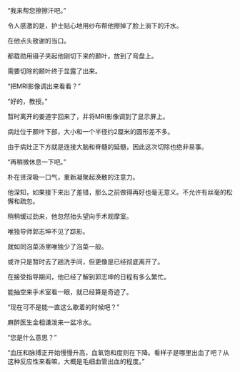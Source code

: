 “我来帮您擦擦汗吧。”

令人感激的是，护士贴心地用纱布帮他擦掉了脸上淌下的汗水。

在他点头致谢的当口。

都载勋用镊子夹起他刚切下来的颞叶，放到了弯盘上。

需要切除的颞叶终于显露了出来。

“把MRI影像调出来看看？”

“好的，教授。”

暂时离开的姜道宇回来了，并将MRI影像调到了显示屏上。

病灶位于颞叶下部，大小和一个半径约2厘米的圆形差不多。

由于病灶正下方就是连接大脑和脊髓的延髓，因此这次切除也绝非易事。

“再稍微休息一下吧。”

朴在贤深吸一口气，重新凝聚起涣散的注意力。

他深知，如果接下来出了差错，那么之前做得再好也毫无意义。不允许有丝毫的松懈和疏忽。

稍稍缓过劲来，他忽然抬头望向手术观摩室。

唯独导师郭志坤不见了踪影。

就如同泡菜汤里唯独少了泡菜一般。

或许只是暂时去了趟洗手间，但更像是已经彻底离开了。

在接受指导期间，他已经了解到郭志坤的日程有多么繁忙。

能抽空来手术室看一眼，就已经算是奇迹了。

“现在可不是能一直这么歇着的时候吧？”

麻醉医生金相谦泼来一盆冷水。

“您是什么意思？”

“血压和脉搏正开始慢慢升高，血氧饱和度则在下降。看样子是哪里出血了吧？从这种反应性来看嘛，大概是毛细血管出血的程度。”